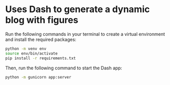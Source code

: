 # Uses Dash to generate a dynamic blog with figures

Run the following commands in your terminal to create a virtual environment and install the required packages:

```bash
python -m venv env
source env/bin/activate
pip install -r requirements.txt
```

Then, run the following command to start the Dash app:

```bash
python -m gunicorn app:server
```
